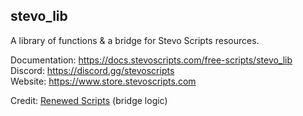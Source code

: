 ## stevo_lib
A library of functions & a bridge for Stevo Scripts resources.

Documentation: https://docs.stevoscripts.com/free-scripts/stevo_lib
<br>
Discord: https://discord.gg/stevoscripts
<br>
Website: https://www.store.stevoscripts.com


Credit: [Renewed Scripts](https://github.com/Renewed-Scripts) (bridge logic)

